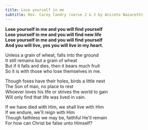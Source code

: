 ```yaml
---
title: Lose yourself in me
subtitle: Rev. Carey landry (verse 2 & 3 by Aniceto Nazareth)
---
```


**Lose yourself in me and you will find yourself   
Lose yourself in me and you will find new life   
Lose yourself in me and you will find yourself   
And you will live, yes you will live in my heart.**

Unless a grain of wheat, falls into the ground   
It still remains but a grain of wheat   
But if it falls and dies, then it bears much fruit   
So it is with those who lose themselves in me.

Though foxes have their holes, birds a little nest   
The Son of man, no place to rest   
Whoever loves his life or strives the world to gain   
Will only find that life was lived in vain.

If we have died with Him, we shall live with Him   
If we endure, we'll reign with Him   
Though faithless we may be, faithful He'll remain   
For how can Christ be false unto Himself?
